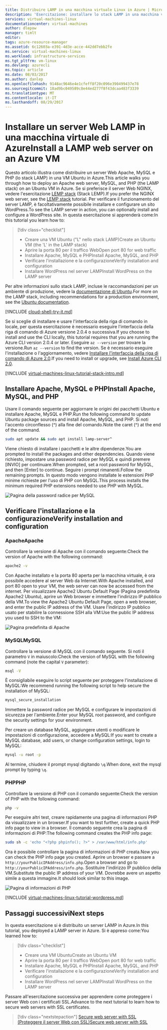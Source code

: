```yaml
---
title: Distribuire LAMP in una macchina virtuale Linux in Azure | Microsoft Docs
description: 'Esercitazione: installare lo stack LAMP in una macchina virtuale Linux in Azure'
services: virtual-machines-linux
documentationcenter: virtual-machines
author: dlepow
manager: timlt
editor: 
tags: azure-resource-manager
ms.assetid: 6c12603a-e391-4d3e-acce-442dd7ebb2fe
ms.service: virtual-machines-linux
ms.workload: infrastructure-services
ms.tgt_pltfrm: vm-linux
ms.devlang: azurecli
ms.topic: article
ms.date: 08/03/2017
ms.author: danlep
ms.openlocfilehash: 9148ac9646e4e1cfeff8f20c096e390499437e78
ms.sourcegitcommit: 18ad9bc049589c8e44ed277f8f43dcaa483f3339
ms.translationtype: MT
ms.contentlocale: it-IT
ms.lasthandoff: 08/29/2017
---
```

# <a name="install-a-lamp-web-server-on-an-azure-vm"></a><span data-ttu-id="9fba0-103">Installare un server Web LAMP in una macchina virtuale di Azure</span><span class="sxs-lookup"><span data-stu-id="9fba0-103">Install a LAMP web server on an Azure VM</span></span>
<span data-ttu-id="9fba0-104">Questo articolo illustra come distribuire un server Web Apache, MySQL e PHP (lo stack LAMP) in una VM Ubuntu in Azure.</span><span class="sxs-lookup"><span data-stu-id="9fba0-104">This article walks you through how to deploy an Apache web server, MySQL, and PHP (the LAMP stack) on an Ubuntu VM in Azure.</span></span> <span data-ttu-id="9fba0-105">Se si preferisce il server Web NGINX, vedere l'esercitazione [LEMP stack](tutorial-lemp-stack.md) (Stack LEMP).</span><span class="sxs-lookup"><span data-stu-id="9fba0-105">If you prefer the NGINX web server, see the [LEMP stack](tutorial-lemp-stack.md) tutorial.</span></span> <span data-ttu-id="9fba0-106">Per verificare il funzionamento del server LAMP, è facoltativamente possibile installare e configurare un sito WordPress.</span><span class="sxs-lookup"><span data-stu-id="9fba0-106">To see the LAMP server in action, you can optionally install and configure a WordPress site.</span></span> <span data-ttu-id="9fba0-107">In questa esercitazione si apprenderà come:</span><span class="sxs-lookup"><span data-stu-id="9fba0-107">In this tutorial you learn how to:</span></span>

> [!div class="checklist"]
> * <span data-ttu-id="9fba0-108">Creare una VM Ubuntu ("L" nello stack LAMP)</span><span class="sxs-lookup"><span data-stu-id="9fba0-108">Create an Ubuntu VM (the 'L' in the LAMP stack)</span></span>
> * <span data-ttu-id="9fba0-109">Aprire la porta 80 per il traffico Web</span><span class="sxs-lookup"><span data-stu-id="9fba0-109">Open port 80 for web traffic</span></span>
> * <span data-ttu-id="9fba0-110">Installare Apache, MySQL e PHP</span><span class="sxs-lookup"><span data-stu-id="9fba0-110">Install Apache, MySQL, and PHP</span></span>
> * <span data-ttu-id="9fba0-111">Verificare l'installazione e la configurazione</span><span class="sxs-lookup"><span data-stu-id="9fba0-111">Verify installation and configuration</span></span>
> * <span data-ttu-id="9fba0-112">Installare WordPress nel server LAMP</span><span class="sxs-lookup"><span data-stu-id="9fba0-112">Install WordPress on the LAMP server</span></span>


<span data-ttu-id="9fba0-113">Per altre informazioni sullo stack LAMP, incluse le raccomandazioni per un ambiente di produzione, vedere la [documentazione di Ubuntu](https://help.ubuntu.com/community/ApacheMySQLPHP).</span><span class="sxs-lookup"><span data-stu-id="9fba0-113">For more on the LAMP stack, including recommendations for a production environment, see the [Ubuntu documentation](https://help.ubuntu.com/community/ApacheMySQLPHP).</span></span>

[!INCLUDE [cloud-shell-try-it.md](../../../includes/cloud-shell-try-it.md)]

<span data-ttu-id="9fba0-114">Se si sceglie di installare e usare l'interfaccia della riga di comando in locale, per questa esercitazione è necessario eseguire l'interfaccia della riga di comando di Azure versione 2.0.4 o successiva.</span><span class="sxs-lookup"><span data-stu-id="9fba0-114">If you choose to install and use the CLI locally, this tutorial requires that you are running the Azure CLI version 2.0.4 or later.</span></span> <span data-ttu-id="9fba0-115">Eseguire `az --version` per trovare la versione.</span><span class="sxs-lookup"><span data-stu-id="9fba0-115">Run `az --version` to find the version.</span></span> <span data-ttu-id="9fba0-116">Se è necessario eseguire l'installazione o l'aggiornamento, vedere [Installare l'interfaccia della riga di comando di Azure 2.0]( /cli/azure/install-azure-cli).</span><span class="sxs-lookup"><span data-stu-id="9fba0-116">If you need to install or upgrade, see [Install Azure CLI 2.0]( /cli/azure/install-azure-cli).</span></span> 

[!INCLUDE [virtual-machines-linux-tutorial-stack-intro.md](../../../includes/virtual-machines-linux-tutorial-stack-intro.md)]

## <a name="install-apache-mysql-and-php"></a><span data-ttu-id="9fba0-117">Installare Apache, MySQL e PHP</span><span class="sxs-lookup"><span data-stu-id="9fba0-117">Install Apache, MySQL, and PHP</span></span>

<span data-ttu-id="9fba0-118">Usare il comando seguente per aggiornare le origini dei pacchetti Ubuntu e installare Apache, MySQL e PHP.</span><span class="sxs-lookup"><span data-stu-id="9fba0-118">Run the following command to update Ubuntu package sources and install Apache, MySQL, and PHP.</span></span> <span data-ttu-id="9fba0-119">Si noti l'accento circonflesso (^) alla fine del comando.</span><span class="sxs-lookup"><span data-stu-id="9fba0-119">Note the caret (^) at the end of the command.</span></span>


```bash
sudo apt update && sudo apt install lamp-server^
```



<span data-ttu-id="9fba0-120">Viene chiesto di installare i pacchetti e le altre dipendenze.</span><span class="sxs-lookup"><span data-stu-id="9fba0-120">You are prompted to install the packages and other dependencies.</span></span> <span data-ttu-id="9fba0-121">Quando viene richiesto, impostare una password radice per MySQL e quindi premere [INVIO] per continuare.</span><span class="sxs-lookup"><span data-stu-id="9fba0-121">When prompted, set a root password for MySQL, and then [Enter] to continue.</span></span> <span data-ttu-id="9fba0-122">Seguire i prompt rimanenti.</span><span class="sxs-lookup"><span data-stu-id="9fba0-122">Follow the remaining prompts.</span></span> <span data-ttu-id="9fba0-123">In questo modo vengono installate le estensioni PHP minime richieste per l'uso di PHP con MySQL.</span><span class="sxs-lookup"><span data-stu-id="9fba0-123">This process installs the minimum required PHP extensions needed to use PHP with MySQL.</span></span> 

![Pagina della password radice per MySQL][1]

## <a name="verify-installation-and-configuration"></a><span data-ttu-id="9fba0-125">Verificare l'installazione e la configurazione</span><span class="sxs-lookup"><span data-stu-id="9fba0-125">Verify installation and configuration</span></span>


### <a name="apache"></a><span data-ttu-id="9fba0-126">Apache</span><span class="sxs-lookup"><span data-stu-id="9fba0-126">Apache</span></span>

<span data-ttu-id="9fba0-127">Controllare la versione di Apache con il comando seguente:</span><span class="sxs-lookup"><span data-stu-id="9fba0-127">Check the version of Apache with the following command:</span></span>
```bash
apache2 -v
```

<span data-ttu-id="9fba0-128">Con Apache installato e la porta 80 aperta per la macchina virtuale, è ora possibile accedere al server Web da Internet.</span><span class="sxs-lookup"><span data-stu-id="9fba0-128">With Apache installed, and port 80 open to your VM, the web server can now be accessed from the internet.</span></span> <span data-ttu-id="9fba0-129">Per visualizzare Apache2 Ubuntu Default Page (Pagina predefinita Apache2 Ubuntu), aprire un Web browser e immettere l'indirizzo IP pubblico della VM.</span><span class="sxs-lookup"><span data-stu-id="9fba0-129">To view the Apache2 Ubuntu Default Page, open a web browser, and enter the public IP address of the VM.</span></span> <span data-ttu-id="9fba0-130">Usare l'indirizzo IP pubblico usato per stabilire la connessione SSH alla VM:</span><span class="sxs-lookup"><span data-stu-id="9fba0-130">Use the public IP address you used to SSH to the VM:</span></span>

![Pagina predefinita di Apache][3]


### <a name="mysql"></a><span data-ttu-id="9fba0-132">MySQL</span><span class="sxs-lookup"><span data-stu-id="9fba0-132">MySQL</span></span>

<span data-ttu-id="9fba0-133">Controllare la versione di MySQL con il comando seguente. Si noti il parametro `V` in maiuscolo:</span><span class="sxs-lookup"><span data-stu-id="9fba0-133">Check the version of MySQL with the following command (note the capital `V` parameter):</span></span>

```bash
msql -V
```

<span data-ttu-id="9fba0-134">È consigliabile eseguire lo script seguente per proteggere l'installazione di MySQL:</span><span class="sxs-lookup"><span data-stu-id="9fba0-134">We recommend running the following script to help secure the installation of MySQL:</span></span>

```bash
mysql_secure_installation
```

<span data-ttu-id="9fba0-135">Immettere la password radice per MySQL e configurare le impostazioni di sicurezza per l'ambiente.</span><span class="sxs-lookup"><span data-stu-id="9fba0-135">Enter your MySQL root password, and configure the security settings for your environment.</span></span>

<span data-ttu-id="9fba0-136">Per creare un database MySQL, aggiungere utenti o modificare le impostazioni di configurazione, accedere a MySQL:</span><span class="sxs-lookup"><span data-stu-id="9fba0-136">If you want to create a MySQL database, add users, or change configuration settings, login to MySQL:</span></span>

```bash
mysql -u root -p
```

<span data-ttu-id="9fba0-137">Al termine, chiudere il prompt mysql digitando `\q`.</span><span class="sxs-lookup"><span data-stu-id="9fba0-137">When done, exit the mysql prompt by typing `\q`.</span></span>

### <a name="php"></a><span data-ttu-id="9fba0-138">PHP</span><span class="sxs-lookup"><span data-stu-id="9fba0-138">PHP</span></span>

<span data-ttu-id="9fba0-139">Controllare la versione di PHP con il comando seguente:</span><span class="sxs-lookup"><span data-stu-id="9fba0-139">Check the version of PHP with the following command:</span></span>

```bash
php -v
```

<span data-ttu-id="9fba0-140">Per eseguire altri test, creare rapidamente una pagina di informazioni PHP da visualizzare in un browser.</span><span class="sxs-lookup"><span data-stu-id="9fba0-140">If you want to test further, create a quick PHP info page to view in a browser.</span></span> <span data-ttu-id="9fba0-141">Il comando seguente crea la pagina di informazioni di PHP:</span><span class="sxs-lookup"><span data-stu-id="9fba0-141">The following command creates the PHP info page:</span></span>

```bash
sudo sh -c 'echo "<?php phpinfo(); ?>" > /var/www/html/info.php'
```

<span data-ttu-id="9fba0-142">Ora è possibile controllare la pagina di informazioni di PHP creata.</span><span class="sxs-lookup"><span data-stu-id="9fba0-142">Now you can check the PHP info page you created.</span></span> <span data-ttu-id="9fba0-143">Aprire un browser e passare a `http://yourPublicIPAddress/info.php`.</span><span class="sxs-lookup"><span data-stu-id="9fba0-143">Open a browser and go to `http://yourPublicIPAddress/info.php`.</span></span> <span data-ttu-id="9fba0-144">Sostituire l'indirizzo IP pubblico della VM.</span><span class="sxs-lookup"><span data-stu-id="9fba0-144">Substitute the public IP address of your VM.</span></span> <span data-ttu-id="9fba0-145">Dovrebbe avere un aspetto simile a questa immagine.</span><span class="sxs-lookup"><span data-stu-id="9fba0-145">It should look similar to this image.</span></span>

![Pagina di informazioni di PHP][2]

[!INCLUDE [virtual-machines-linux-tutorial-wordpress.md](../../../includes/virtual-machines-linux-tutorial-wordpress.md)]


## <a name="next-steps"></a><span data-ttu-id="9fba0-147">Passaggi successivi</span><span class="sxs-lookup"><span data-stu-id="9fba0-147">Next steps</span></span>

<span data-ttu-id="9fba0-148">In questa esercitazione si è distribuito un server LAMP in Azure.</span><span class="sxs-lookup"><span data-stu-id="9fba0-148">In this tutorial, you deployed a LAMP server in Azure.</span></span> <span data-ttu-id="9fba0-149">Si è appreso come:</span><span class="sxs-lookup"><span data-stu-id="9fba0-149">You learned how to:</span></span>

> [!div class="checklist"]
> * <span data-ttu-id="9fba0-150">Creare una VM Ubuntu</span><span class="sxs-lookup"><span data-stu-id="9fba0-150">Create an Ubuntu VM</span></span>
> * <span data-ttu-id="9fba0-151">Aprire la porta 80 per il traffico Web</span><span class="sxs-lookup"><span data-stu-id="9fba0-151">Open port 80 for web traffic</span></span>
> * <span data-ttu-id="9fba0-152">Installare Apache, MySQL e PHP</span><span class="sxs-lookup"><span data-stu-id="9fba0-152">Install Apache, MySQL, and PHP</span></span>
> * <span data-ttu-id="9fba0-153">Verificare l'installazione e la configurazione</span><span class="sxs-lookup"><span data-stu-id="9fba0-153">Verify installation and configuration</span></span>
> * <span data-ttu-id="9fba0-154">Installare WordPress nel server LAMP</span><span class="sxs-lookup"><span data-stu-id="9fba0-154">Install WordPress on the LAMP server</span></span>

<span data-ttu-id="9fba0-155">Passare all'esercitazione successiva per apprendere come proteggere i server Web con i certificati SSL.</span><span class="sxs-lookup"><span data-stu-id="9fba0-155">Advance to the next tutorial to learn how to secure web servers with SSL certificates.</span></span>

> [!div class="nextstepaction"]
> [<span data-ttu-id="9fba0-156">Secure web server with SSL (Proteggere il server Web con SSL)</span><span class="sxs-lookup"><span data-stu-id="9fba0-156">Secure web server with SSL</span></span>](tutorial-secure-web-server.md)

[1]: ./media/tutorial-lamp-stack/configmysqlpassword-small.png
[2]: ./media/tutorial-lamp-stack/phpsuccesspage.png
[3]: ./media/tutorial-lamp-stack/apachesuccesspage.png